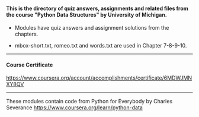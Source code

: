 #### This is the directory of quiz answers, assignments and related files from the course "Python Data Structures" by University of Michigan. ####



* Modules have quiz answers and assignment solutions from the chapters.

* mbox-short.txt, romeo.txt and words.txt are used in Chapter 7-8-9-10.

------------------------------------------------------------

#### Course Certificate ####
https://www.coursera.org/account/accomplishments/certificate/6MDWJMNXY8QV

------------------------------------------------------------

These modules contain code from
Python for Everybody by Charles Severance
https://www.coursera.org/learn/python-data




